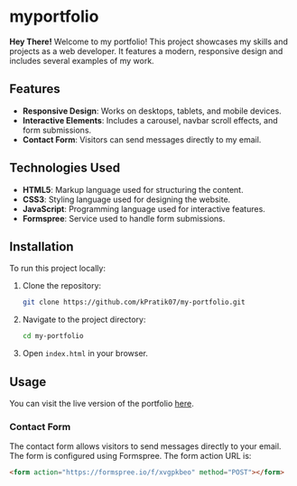 # myportfolio

**Hey There!**
Welcome to my portfolio! This project showcases my skills and projects as a web developer. It features a modern, responsive design and includes several examples of my work.

## Features

- **Responsive Design**: Works on desktops, tablets, and mobile devices.
- **Interactive Elements**: Includes a carousel, navbar scroll effects, and form submissions.
- **Contact Form**: Visitors can send messages directly to my email.

## Technologies Used

- **HTML5**: Markup language used for structuring the content.
- **CSS3**: Styling language used for designing the website.
- **JavaScript**: Programming language used for interactive features.
- **Formspree**: Service used to handle form submissions.

## Installation

To run this project locally:

1. Clone the repository:
   ```sh
   git clone https://github.com/kPratik07/my-portfolio.git
   ```
2. Navigate to the project directory:
   ```sh
   cd my-portfolio
   ```
3. Open `index.html` in your browser.

## Usage

You can visit the live version of the portfolio [here](https://your-portfolio-url.com).

### Contact Form

The contact form allows visitors to send messages directly to your email. The form is configured using Formspree. The form action URL is:

```html
<form action="https://formspree.io/f/xvgpkbeo" method="POST"></form>
```
